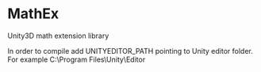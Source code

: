 MathEx
======

Unity3D math extension library

In order to compile add UNITYEDITOR_PATH pointing to Unity editor folder. For example C:\Program Files\Unity\Editor